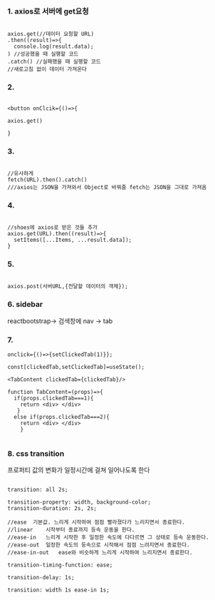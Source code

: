 ### 1. axios로 서버에 get요청

```

axios.get(//데이터 요청할 URL)
.then((result)=>{
  console.log(result.data);
) //성공했을 때 실행할 코드
.catch() //실패했을 때 실행할 코드
//새로고침 없이 데이터 가져온다

```

### 2. 

```

<button onClcik={()=>{

axios.get()

}

```

### 3.

```

//유사하게
fetch(URL).then().catch()
///axios는 JSON을 가져와서 Object로 바꿔줌 fetch는 JSON을 그대로 가져옴

```

### 4.

```

//shoes에 axios로 받은 것들 추가
axios.get(URL).then((result)=>{
  setItems([...Items, ...result.data]);
}

```

### 5.

```

axios.post(서버URL,{전달할 데이터의 객체});

```

### 6. sidebar

reactbootstrap-> 검색창에 nav -> tab

### 7.

```
onclick={()=>{setClickedTab(1)}};

const[clickedTab,setClickedTab]=useState();

<TabContent clickedTab={clickedTab}/>

function TabContent=(props)=>{
  if(props.clickedTab===1){
    return <div> </div>
   }
  else if(props.clickedTab===2){
    return <div> </div>
    }
    
 ```
    
### 8. css transition

프로퍼티 값의 변화가 일정시간에 걸쳐 일어나도록 한다

```

transition: all 2s;

transition-property: width, background-color;
transition-duration: 2s, 2s;

//ease	기본값. 느리게 시작하여 점점 빨라졌다가 느리지면서 종료한다.	
//linear	시작부터 종료까지 등속 운동을 한다.	
//ease-in	느리게 시작한 후 일정한 속도에 다다르면 그 상태로 등속 운동한다.	
//ease-out	일정한 속도의 등속으로 시작해서 점점 느려지면서 종료한다.	
//ease-in-out	ease와 비슷하게 느리게 시작하여 느리지면서 종료한다.

transition-timing-function: ease;

transition-delay: 1s;

transition: width 1s ease-in 1s;

```
